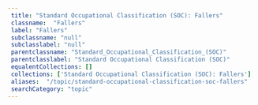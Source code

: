 ```yaml
--- 
 title: "Standard Occupational Classification (SOC): Fallers" 
 classname:  "Fallers" 
 label: "Fallers" 
 subclassname: "null" 
 subclasslabel: "null" 
 parentclassname: "Standard_Occupational_Classification_(SOC)" 
 parentclasslabel: "Standard Occupational Classification (SOC)" 
 equalentCollections: [] 
 collections: ['Standard Occupational Classification (SOC): Fallers']
 aliases:  "/topic/standard-occupational-classification-soc-fallers"  
 searchCategory: "topic" 
---
```

